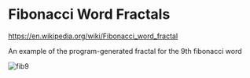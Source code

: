 # Fibonacci Word Fractals

https://en.wikipedia.org/wiki/Fibonacci_word_fractal

An example of the program-generated fractal for the 9th fibonacci word

![fib9](https://user-images.githubusercontent.com/22846809/81772551-2be9fb00-94b4-11ea-8ffc-0b654f063fd7.jpg)
